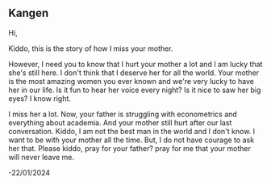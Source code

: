 ## Kangen

Hi,

Kiddo, this is the story of how I miss your mother.

However, I need you to know that I hurt your mother a lot and I am lucky that she's still here. I don't think that I deserve her for all the world.
Your mother is the most amazing women you ever known and we're very lucky to have her in our life. Is it fun to hear her voice every night?
Is it nice to saw her big eyes? I know right.

I miss her a lot. Now, your father is struggling with econometrics and everything about academia.
And your mother still hurt after our last conversation. 
Kiddo, I am not the best man in the world and I don't know. I want to be with your mother all the time. But, I do not have courage to ask her that.
Please kiddo, pray for your father? pray for me that your mother will never leave me.

-22/01/2024
